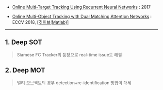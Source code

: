 - [Online Multi-Target Tracking Using Recurrent Neural Networks](http://www.milanton.de/files/aaai2017/aaai2017-anton-rnntracking.pdf) : 2017

- [Online Multi-Object Tracking with Dual Matching Attention Networks](http://openaccess.thecvf.com/content_ECCV_2018/papers/Ji_Zhu_Online_Multi-Object_Tracking_ECCV_2018_paper.pdf) : ECCV 2018, [[깃허브(Matlab)]](https://github.com/jizhu1023/DMAN_MOT)

---

## 1. Deep SOT

> Siamese FC Tracker의 등장으로 real-time issue도 해결


## 2. Deep MOT

> 멀티 오브젝트의 경우 detection+re-identification 방법이 대세


